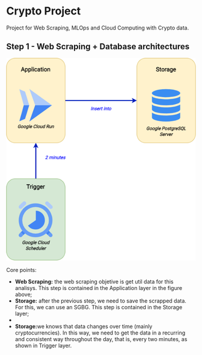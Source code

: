 # Crypto Project
Project for Web Scraping, MLOps and Cloud Computing with Crypto data.

## Step 1 - Web Scraping + Database architectures
![Screenshot](diagrams/WebScraping.png)

Core points:
<ul>
    <li><strong>Web Scraping:</strong> the web scraping objetive is get util data for this analisys. This step is contained in the Application layer in the figure above;</li>
    <li><strong>Storage:</strong> after the previous step, we need to save the scrapped data. For this, we can use an SGBG. This step is contained in the Storage layer;</li>
    <li><li><strong>Storage:</strong>we knows that data changes over time (mainly cryptocurrencies). In this way, we need to get the data in a recurring and consistent way throughout the day, that is, every two minutes, 
    as shown in Trigger layer.</li>
    
</ul>